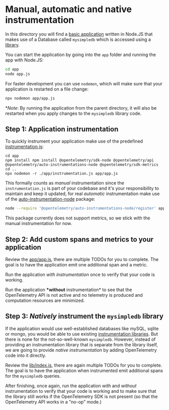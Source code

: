 # Manual, automatic and native instrumentation

In this directory you will find a [basic application](./app) written in Node.JS
that makes use of a Database called `mysimpledb` which is accessed using a
[library](./lib).

You can start the application by going into the `app` folder and running the app
with Node.JS:

```bash
cd app
node app.js
```

For faster development you can use `nodemon`, which will make sure that your
application is restarted on a file change:

```bash
npx nodemon app/app.js
```

\*_Note_: By running the application from the parent directory, it will also be
restarted when you apply changes to the `mysimpledb` library code.

## Step 1: Application instrumentation

To quickly instrument your application make use of the predefined
[instrumentation.js](./app/instrumentation.js):

```shell
cd app
npm install npm install @opentelemetry/sdk-node @opentelemetry/api @opentelemetry/auto-instrumentations-node @opentelemetry/sdk-metrics
cd ..
npx nodemon -r ./app/instrumentation.js app/app.js
```

This formally counts as _manual_ instrumentation since the `instrumentation.js`
is part of your codebase and it's your responsibility to maintain and keep it
updated, for real _automatic_ instrumentation make use of the
[auto-instrumentation-node](https://www.npmjs.com/package/@opentelemetry/auto-instrumentations-node)
package:

```bash
node --require '@opentelemetry/auto-instrumentations-node/register' app/app.js
```

This package currently does not support metrics, so we stick with the manual
instrumentation for now.

## Step 2: Add custom spans and metrics to your application

Review the [app/app.js](./app/app.js), there are multiple TODOs for you to
complete. The goal is to have the application emit one additional span and a
metric.

Run the application _with instrumentation_ once to verify that your code is
working.

Run the application **\*without** instrumentation\* to see that the
OpenTelemetry API is not active and no telemetry is produced and computation
resources are minimized.

## Step 3: _Natively_ instrument the `mysimpledb` library

If the application would use well-established databases like mySQL, sqlite or
mongo, you would be able to use existing
[instrumentation libraries](https://github.com/open-telemetry/opentelemetry-js-contrib/tree/main/plugins/node).
But there is none for the not-so-well-known `mysimpledb`. However, instead of
providing an instrumentation library that is separate from the library itself,
we are going to provide _native instrumentation_ by adding OpenTelemetry code
into it directly.

Review the [lib/index.js](./lib/index.js), there are again multiple TODOs for
you to complete. The goal is to have the application when instrumented emit
additional spans for the `mysimpledb` queries.

After finishing, once again, run the application _with_ and _without_
instrumentation to verify that your code is working and to make sure that the
library still works if the OpenTelemetry SDK is not present (so that the
OpenTelemetry API works in a "no-op" mode.)
